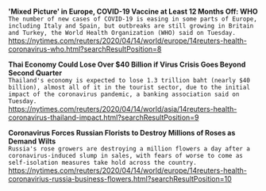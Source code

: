**'Mixed Picture' in Europe, COVID-19 Vaccine at Least 12 Months Off: WHO**\
`The number of new cases of COVID-19 is easing in some parts of Europe, including Italy and Spain, but outbreaks are still growing in Britain and Turkey, the World Health Organization (WHO) said on Tuesday.`\
https://nytimes.com/reuters/2020/04/14/world/europe/14reuters-health-coronavirus-who.html?searchResultPosition=8

**Thai Economy Could Lose Over $40 Billion if Virus Crisis Goes Beyond Second Quarter**\
`Thailand's economy is expected to lose 1.3 trillion baht (nearly $40 billion), almost all of it in the tourist sector, due to the initial impact of the coronavirus pandemic, a banking association said on Tuesday.`\
https://nytimes.com/reuters/2020/04/14/world/asia/14reuters-health-coronavirus-thailand-impact.html?searchResultPosition=9

**Coronavirus Forces Russian Florists to Destroy Millions of Roses as Demand Wilts**\
`Russia's rose growers are destroying a million flowers a day after a coronavirus-induced slump in sales, with fears of worse to come as self-isolation measures take hold across the country. `\
https://nytimes.com/reuters/2020/04/14/world/europe/14reuters-health-coronavirius-russia-business-flowers.html?searchResultPosition=10

